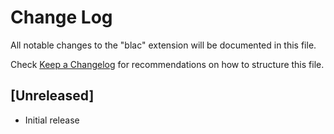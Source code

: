 # Change Log

All notable changes to the "blac" extension will be documented in this file.

Check [Keep a Changelog](http://keepachangelog.com/) for recommendations on how to structure this file.

## [Unreleased]

- Initial release
